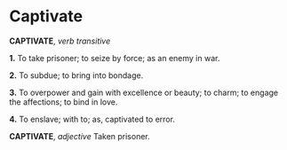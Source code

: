 # Captivate

**CAPTIVATE**, _verb transitive_

**1.** To take prisoner; to seize by force; as an enemy in war.

**2.** To subdue; to bring into bondage.

**3.** To overpower and gain with excellence or beauty; to charm; to engage the affections; to bind in love.

**4.** To enslave; with to; as, captivated to error.

**CAPTIVATE**, _adjective_ Taken prisoner.